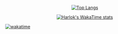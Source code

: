 <div align="center">

[![Top Langs](https://github-readme-stats.vercel.app/api/top-langs/?username=mou7s&layout=donut&langs_count=999)](https://github.com/anuraghazra/github-readme-stats)

[![Harlok's WakaTime stats](https://github-readme-stats.vercel.app/api/wakatime?username=Mou7s)](https://github.com/anuraghazra/github-readme-stats)

</div>

[![wakatime](https://wakatime.com/badge/user/0893cef1-f897-4088-ab8a-4e334cbc1d68.svg)](https://wakatime.com/@0893cef1-f897-4088-ab8a-4e334cbc1d68)

<!---
Mou7s/Mou7s is a ✨ special ✨ repository because its `README.md` (this file) appears on your GitHub profile.
You can click the Preview link to take a look at your changes.
--->
